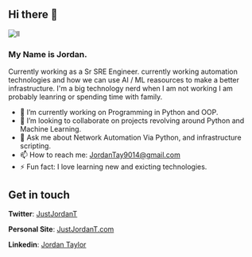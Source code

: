 ## Hi there 👋
![ll](https://media.giphy.com/media/dIOrXPiZJtmyA/source.gif)
### My Name is Jordan.

Currently working as a Sr SRE Engineer. currently working automation technologies and how we can use AI / ML reasources to make a better infrastructure. I'm a big technology nerd when I am not working I am probably leanring or spending time with family.

- 🔭 I’m currently working on Programming in Python and OOP.
- 👯 I’m looking to collaborate on projects revolving around Python and Machine Learning.
- 💬 Ask me about Network Automation Via Python, and infrastructure scripting.
- 📫 How to reach me: JordanTay9014@gmail.com
- ⚡ Fun fact: I love learning new and exicting technologies.

## Get in touch

**Twitter**: [JustJordanT](https://twitter.com/Just_Jordan_T)

**Personal Site**: [JustJordanT.com](JustJordanT.com)

**Linkedin**: [Jordan Taylor](https://www.linkedin.com/in/jordan-taylor-3555aba6/)

<!--
**JustJordanT/JustJordanT** is a ✨ _special_ ✨ repository because its `README.md` (this file) appears on your GitHub profile.

Here are some ideas to get you started:

- 🔭 I’m currently working on ...
- 🌱 I’m currently learning ...
- 👯 I’m looking to collaborate on ...
- 🤔 I’m looking for help with ...
- 💬 Ask me about ...
- 📫 How to reach me: ...
- 😄 Pronouns: ...
- ⚡ Fun fact: ...
-->
